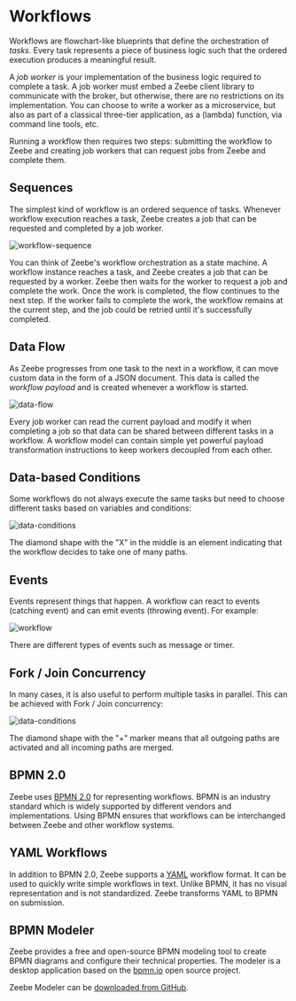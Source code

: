 # Workflows

Workflows are flowchart-like blueprints that define the orchestration of *tasks*. Every task represents a piece of business logic such that the ordered execution produces a meaningful result.

A *job worker* is your implementation of the business logic required to complete a task. A job worker must embed a Zeebe client library to communicate with the broker, but otherwise, there are no restrictions on its implementation. You can choose to write a worker as a microservice, but also as part of a classical three-tier application, as a \(lambda\) function, via command line tools, etc.

Running a workflow then requires two steps: submitting the workflow to Zeebe and creating job workers that can request jobs from Zeebe and complete them.

## Sequences

The simplest kind of workflow is an ordered sequence of tasks. Whenever workflow execution reaches a task, Zeebe creates a job that can be requested and completed by a job worker.

![workflow-sequence](/basics/order-process.png)

You can think of Zeebe's workflow orchestration as a state machine. A workflow instance reaches a task, and Zeebe creates a job that can be requested by a worker. Zeebe then waits for the worker to request a job and complete the work. Once the work is completed, the flow continues to the next step. If the worker fails to complete the work, the workflow remains at the current step, and the job could be retried until it's successfully completed.

## Data Flow

As Zeebe progresses from one task to the next in a workflow, it can move custom data in the form of a JSON document. This data is called the *workflow payload* and is created whenever a workflow is started.

![data-flow](/basics/workflows-data-flow.png)

Every job worker can read the current payload and modify it when completing a job so that data can be shared between different tasks in a workflow. A workflow model can contain simple yet powerful payload transformation instructions to keep workers decoupled from each other.

## Data-based Conditions

Some workflows do not always execute the same tasks but need to choose different tasks based on variables and conditions:

![data-conditions](/basics/workflows-data-based-conditions.png)

The diamond shape with the "X" in the middle is an element indicating that the workflow decides to take one of many paths.

## Events

Events represent things that happen. A workflow can react to events (catching event) and can emit events (throwing event). For example:

![workflow](/basics/workflow-events.png)

There are different types of events such as message or timer.

## Fork / Join Concurrency

In many cases, it is also useful to perform multiple tasks in parallel. This can be achieved with Fork / Join concurrency:

![data-conditions](/basics/workflows-parallel-gateway.png)

The diamond shape with the "+" marker means that all outgoing paths are activated and all incoming paths are merged.

## BPMN 2.0

Zeebe uses [BPMN 2.0](http://www.bpmn.org/) for representing workflows. BPMN is an industry standard which is widely supported by different vendors and implementations. Using BPMN ensures that workflows can be interchanged between Zeebe and other workflow systems.

## YAML Workflows

In addition to BPMN 2.0, Zeebe supports a [YAML](http://yaml.org/) workflow format. It can be used to quickly write simple workflows in text. Unlike BPMN, it has no visual representation and is not standardized. Zeebe transforms YAML to BPMN on submission.

## BPMN Modeler

Zeebe provides a free and open-source BPMN modeling tool to create BPMN diagrams and configure their technical properties. The modeler is a desktop application based on the [bpmn.io](https://bpmn.io) open source project.

Zeebe Modeler can be [downloaded from GitHub](https://github.com/zeebe-io/zeebe-modeler/releases).
